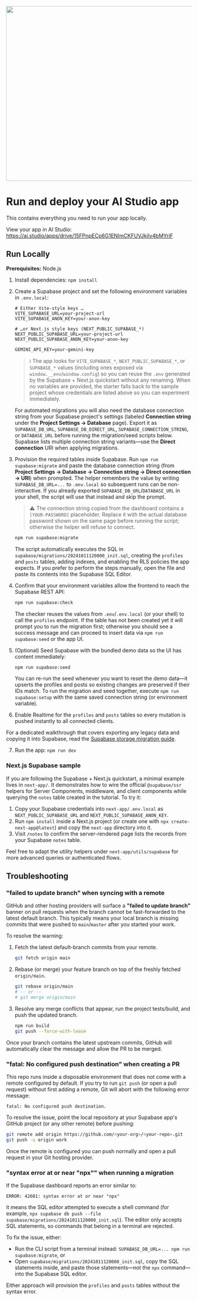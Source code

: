 <div align="center">
<img width="1200" height="475" alt="GHBanner" src="https://github.com/user-attachments/assets/0aa67016-6eaf-458a-adb2-6e31a0763ed6" />
</div>

# Run and deploy your AI Studio app

This contains everything you need to run your app locally.

View your app in AI Studio: https://ai.studio/apps/drive/15FPnpECp6G1ENImCKFUVJkjIv4bMYriF

## Run Locally

**Prerequisites:**  Node.js


1. Install dependencies: `npm install`
2. Create a Supabase project and set the following environment variables in `.env.local`:

   ```
   # Either Vite-style keys …
   VITE_SUPABASE_URL=your-project-url
   VITE_SUPABASE_ANON_KEY=your-anon-key

   # …or Next.js style keys (NEXT_PUBLIC_SUPABASE_*)
   NEXT_PUBLIC_SUPABASE_URL=your-project-url
   NEXT_PUBLIC_SUPABASE_ANON_KEY=your-anon-key

   GEMINI_API_KEY=your-gemini-key
   ```

   > ℹ️ The app looks for `VITE_SUPABASE_*`, `NEXT_PUBLIC_SUPABASE_*`, or `SUPABASE_*` values (including ones exposed via `window.__env`/`window.config`) so you can reuse the `.env` generated by the Supabase + Next.js quickstart without any renaming. When no variables are provided, the starter falls back to the sample project whose credentials are listed above so you can experiment immediately.

   For automated migrations you will also need the database connection string
   from your Supabase project's settings (labeled **Connection string** under
   the **Project Settings → Database** page). Export it as `SUPABASE_DB_URL`,
   `SUPABASE_DB_DIRECT_URL`, `SUPABASE_CONNECTION_STRING`, or `DATABASE_URL`
   before running the migration/seed scripts below. Supabase lists multiple
   connection string variants—use the **Direct connection** URI when applying
   migrations.

3. Provision the required tables inside Supabase. Run `npm run
   supabase:migrate` and paste the database connection string (from **Project
   Settings → Database → Connection string → Direct connection → URI**) when
   prompted. The helper remembers the value by writing `SUPABASE_DB_URL=...` to `.env.local` so
   subsequent runs can be non-interactive. If you already exported
   `SUPABASE_DB_URL`/`DATABASE_URL` in your shell, the script will use that
   instead and skip the prompt.

   > ⚠️ The connection string copied from the dashboard contains a
   > `[YOUR-PASSWORD]` placeholder. Replace it with the actual database password
   > shown on the same page before running the script; otherwise the helper will
   > refuse to connect.

   ```bash
   npm run supabase:migrate
   ```

   The script automatically executes the SQL in
   `supabase/migrations/20241011120000_init.sql`, creating the `profiles` and
   `posts` tables, adding indexes, and enabling the RLS policies the app
   expects. If you prefer to perform the steps manually, open the file and
   paste its contents into the Supabase SQL Editor.

4. Confirm that your environment variables allow the frontend to reach the
   Supabase REST API:

   ```bash
   npm run supabase:check
   ```

   The checker reuses the values from `.env`/`.env.local` (or your shell) to call the
   `profiles` endpoint. If the table has not been created yet it will prompt you
   to run the migration first; otherwise you should see a success message and
   can proceed to insert data via `npm run supabase:seed` or the app UI.

5. (Optional) Seed Supabase with the bundled demo data so the UI has content
   immediately:

   ```bash
   npm run supabase:seed
   ```

   You can re-run the seed whenever you want to reset the demo data—it upserts
   the profiles and posts so existing changes are preserved if their IDs match.
   To run the migration and seed together, execute `npm run supabase:setup` with
   the same saved connection string (or environment variable).

6. Enable Realtime for the `profiles` and `posts` tables so every mutation is
   pushed instantly to all connected clients.

For a dedicated walkthrough that covers exporting any legacy data and copying it
into Supabase, read the [Supabase storage migration guide](docs/supabase-storage-migration.md).

7. Run the app: `npm run dev`

### Next.js Supabase sample

If you are following the Supabase + Next.js quickstart, a minimal example lives in
`next-app/`. It demonstrates how to wire the official `@supabase/ssr` helpers for
Server Components, middleware, and client components while querying the `notes`
table created in the tutorial. To try it:

1. Copy your Supabase credentials into `next-app/.env.local` as
   `NEXT_PUBLIC_SUPABASE_URL` and `NEXT_PUBLIC_SUPABASE_ANON_KEY`.
2. Run `npm install` inside a Next.js project (or create one with
   `npx create-next-app@latest`) and copy the `next-app` directory into it.
3. Visit `/notes` to confirm the server-rendered page lists the records from your
   Supabase `notes` table.

Feel free to adapt the utility helpers under `next-app/utils/supabase` for more
advanced queries or authenticated flows.

## Troubleshooting

### "failed to update branch" when syncing with a remote

GitHub and other hosting providers will surface a **"failed to update branch"**
banner on pull requests when the branch cannot be fast-forwarded to the latest
default branch. This typically means your local branch is missing commits that
were pushed to `main`/`master` after you started your work.

To resolve the warning:

1. Fetch the latest default-branch commits from your remote.

   ```bash
   git fetch origin main
   ```

2. Rebase (or merge) your feature branch on top of the freshly fetched
   `origin/main`.

   ```bash
   git rebase origin/main
   # -- or --
   # git merge origin/main
   ```

3. Resolve any merge conflicts that appear, run the project tests/build, and
   push the updated branch.

   ```bash
   npm run build
   git push --force-with-lease
   ```

Once your branch contains the latest upstream commits, GitHub will automatically
clear the message and allow the PR to be merged.

### "fatal: No configured push destination" when creating a PR

This repo runs inside a disposable environment that does not come with a remote
configured by default. If you try to run `git push` (or open a pull request)
without first adding a remote, Git will abort with the following error message:

```
fatal: No configured push destination.
```

To resolve the issue, point the local repository at your Supabase app's GitHub
project (or any other remote) before pushing:

```bash
git remote add origin https://github.com/<your-org>/<your-repo>.git
git push -u origin work
```

Once the remote is configured you can push normally and open a pull request in
your Git hosting provider.

### "syntax error at or near \"npx\"" when running a migration

If the Supabase dashboard reports an error similar to:

```
ERROR: 42601: syntax error at or near "npx"
```

it means the SQL editor attempted to execute a shell command (for example,
`npx supabase db push --file supabase/migrations/20241011120000_init.sql`). The
editor only accepts SQL statements, so commands that belong in a terminal are
rejected.

To fix the issue, either:

- Run the CLI script from a terminal instead: `SUPABASE_DB_URL=... npm run
  supabase:migrate`, or
- Open `supabase/migrations/20241011120000_init.sql`, copy the SQL statements
  inside, and paste those statements—not the `npx` command—into the Supabase SQL
  editor.

Either approach will provision the `profiles` and `posts` tables without the
syntax error.
